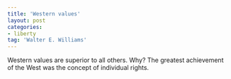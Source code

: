 ```yaml
---
title: 'Western values'
layout: post
categories:
- liberty
tag: 'Walter E. Williams'
---
```


Western values are superior to all others. Why? The greatest achievement of the West was the concept of individual rights.
